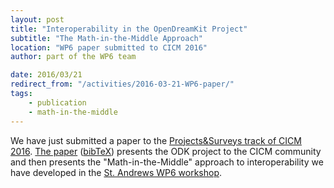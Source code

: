 ```yaml
---
layout: post
title: "Interoperability in the OpenDreamKit Project"
subtitle: "The Math-in-the-Middle Approach"
location: "WP6 paper submitted to CICM 2016"
author: part of the WP6 team

date: 2016/03/21
redirect_from: "/activities/2016-03-21-WP6-paper/"
tags:
    - publication
    - math-in-the-middle
---
```

We have just submitted a paper to the
[Projects&Surveys track of CICM 2016](http://www.cicm-conference.org/2016/cicm.php?event=surveys&menu=general). [The
paper](http://arxiv.org/abs/1603.06424)
([bibTeX](https://github.com/OpenDreamKit/OpenDreamKit/blob/master/publications.bib)) presents the ODK project to the CICM community and then presents the
"Math-in-the-Middle" approach to interoperability we have developed in the
[St. Andrews WP6 workshop](http://opendreamkit.org/2015/12/08/WP6StAndrewsMeeting/).

